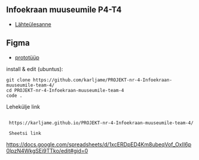 ## Infoekraan muuseumile P4-T4

- [Lähteülesanne](https://github.com/kuressaareametikool/tarkvaraprojektid/wiki/2020%E2%88%9521-PROJEKT-nr-4-%E2%80%92-Infoekraan-muuseumile)
## Figma 
- [prototüüp](https://www.figma.com/file/lwmkZCyPBPqcQZpWpuYl4O/Untitled?node-id=0%3A1)

install & edit (ubuntus):
```
git clone https://github.com/karljame/PROJEKT-nr-4-Infoekraan-muuseumile-team-4/
cd PROJEKT-nr-4-Infoekraan-muuseumile-team-4
code .
```
Lehekülje link
```

 https://karljame.github.io/PROJEKT-nr-4-Infoekraan-muuseumile-team-4/

 Sheetsi link
 ```
 https://docs.google.com/spreadsheets/d/1xcERDpED4Km8ubeqVof_OxII6p0IpzN4WkgSEi9TTko/edit#gid=0